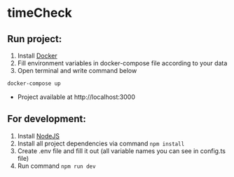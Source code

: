 # timeCheck

## Run project:

1. Install [Docker](https://www.docker.com/get-started)
2. Fill environment variables in docker-compose file according to your data
3. Open terminal and write command below

```bash
docker-compose up
```

- Project available at http://localhost:3000

## For development:

1. Install [NodeJS](https://nodejs.org/en/)
2. Install all project dependencies via command `npm install`
3. Create .env file and fill it out (all variable names you can see in config.ts file)
4. Run command `npm run dev`
